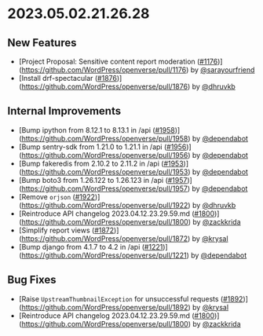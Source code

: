 # 2023.05.02.21.26.28

## New Features

- [Project Proposal: Sensitive content report moderation ([#1176](https://github.com/WordPress/openverse/pulls/1176))](https://github.com/WordPress/openverse/pull/1176)
  by [@sarayourfriend](https://github.com/sarayourfriend)
- [Install drf-spectacular ([#1876](https://github.com/WordPress/openverse/pulls/1876))](https://github.com/WordPress/openverse/pull/1876)
  by [@dhruvkb](https://github.com/dhruvkb)

## Internal Improvements

- [Bump ipython from 8.12.1 to 8.13.1 in /api ([#1958](https://github.com/WordPress/openverse/pulls/1958))](https://github.com/WordPress/openverse/pull/1958)
  by [@dependabot](https://github.com/dependabot)
- [Bump sentry-sdk from 1.21.0 to 1.21.1 in /api ([#1956](https://github.com/WordPress/openverse/pulls/1956))](https://github.com/WordPress/openverse/pull/1956)
  by [@dependabot](https://github.com/dependabot)
- [Bump fakeredis from 2.10.2 to 2.11.2 in /api ([#1953](https://github.com/WordPress/openverse/pulls/1953))](https://github.com/WordPress/openverse/pull/1953)
  by [@dependabot](https://github.com/dependabot)
- [Bump boto3 from 1.26.122 to 1.26.123 in /api ([#1957](https://github.com/WordPress/openverse/pulls/1957))](https://github.com/WordPress/openverse/pull/1957)
  by [@dependabot](https://github.com/dependabot)
- [Remove `orjson` ([#1922](https://github.com/WordPress/openverse/pulls/1922))](https://github.com/WordPress/openverse/pull/1922)
  by [@dhruvkb](https://github.com/dhruvkb)
- [Reintroduce API changelog 2023.04.12.23.29.59.md ([#1800](https://github.com/WordPress/openverse/pulls/1800))](https://github.com/WordPress/openverse/pull/1800)
  by [@zackkrida](https://github.com/zackkrida)
- [Simplify report views ([#1872](https://github.com/WordPress/openverse/pulls/1872))](https://github.com/WordPress/openverse/pull/1872)
  by [@krysal](https://github.com/krysal)
- [Bump django from 4.1.7 to 4.2 in /api ([#1221](https://github.com/WordPress/openverse/pulls/1221))](https://github.com/WordPress/openverse/pull/1221)
  by [@dependabot](https://github.com/dependabot)

## Bug Fixes

- [Raise `UpstreamThumbnailException` for unsuccessful requests ([#1892](https://github.com/WordPress/openverse/pulls/1892))](https://github.com/WordPress/openverse/pull/1892)
  by [@krysal](https://github.com/krysal)
- [Reintroduce API changelog 2023.04.12.23.29.59.md ([#1800](https://github.com/WordPress/openverse/pulls/1800))](https://github.com/WordPress/openverse/pull/1800)
  by [@zackkrida](https://github.com/zackkrida)
